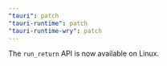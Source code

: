 ```yaml
---
"tauri": patch
"tauri-runtime": patch
"tauri-runtime-wry": patch
---
```


The `run_return` API is now available on Linux.
